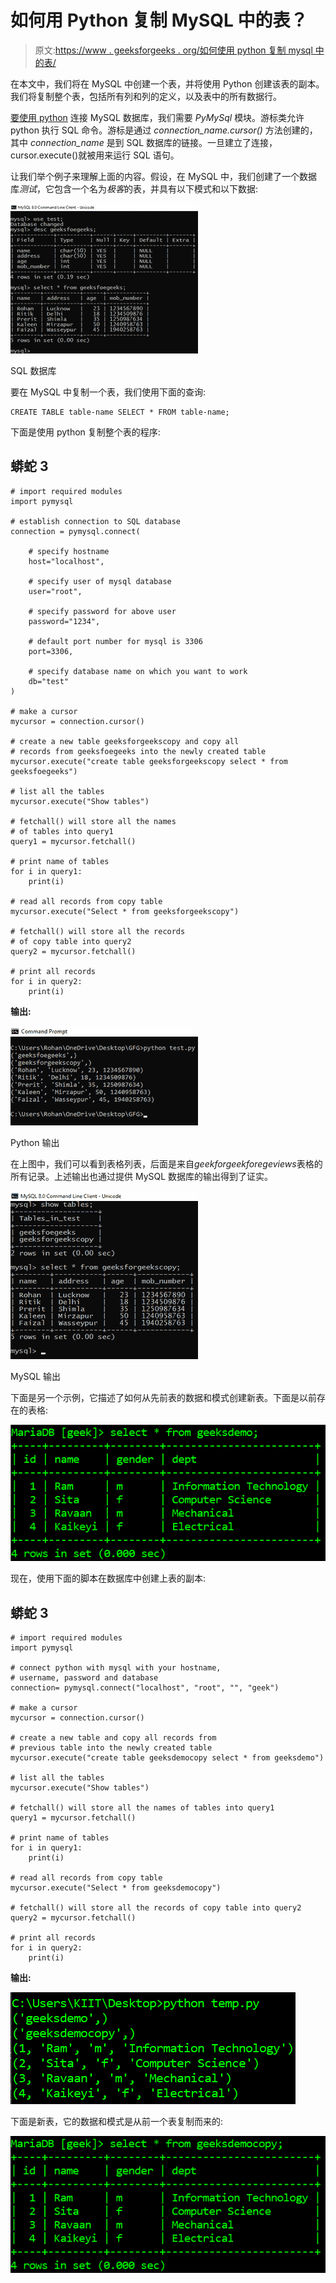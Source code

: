 # 如何用 Python 复制 MySQL 中的表？

> 原文:[https://www . geeksforgeeks . org/如何使用 python 复制 mysql 中的表/](https://www.geeksforgeeks.org/how-to-copy-a-table-in-mysql-using-python/)

在本文中，我们将在 MySQL 中创建一个表，并将使用 Python 创建该表的副本。我们将复制整个表，包括所有列和列的定义，以及表中的所有数据行。

[要使用 python](https://www.geeksforgeeks.org/connect-to-mysql-using-pymysql-in-python/) 连接 MySQL 数据库，我们需要 *PyMySql* 模块。游标类允许 python 执行 SQL 命令。游标是通过 *connection_name.cursor()* 方法创建的，其中 *connection_name* 是到 SQL 数据库的链接。一旦建立了连接，cursor.execute()就被用来运行 SQL 语句。

让我们举个例子来理解上面的内容。假设，在 MySQL 中，我们创建了一个数据库*测试*，它包含一个名为*极客*的表，并具有以下模式和以下数据:

![](img/e31dfe9e0f5e423da984d13e1bf36ccf.png)

SQL 数据库

要在 MySQL 中复制一个表，我们使用下面的查询:

```
CREATE TABLE table-name SELECT * FROM table-name;

```

下面是使用 python 复制整个表的程序:

## 蟒蛇 3

```
# import required modules
import pymysql

# establish connection to SQL database
connection = pymysql.connect(

    # specify hostname
    host="localhost",

    # specify user of mysql database
    user="root",

    # specify password for above user
    password="1234",

    # default port number for mysql is 3306
    port=3306,

    # specify database name on which you want to work
    db="test"
)

# make a cursor
mycursor = connection.cursor()

# create a new table geeksforgeekscopy and copy all 
# records from geeksfoegeeks into the newly created table
mycursor.execute("create table geeksforgeekscopy select * from geeksfoegeeks")

# list all the tables
mycursor.execute("Show tables")

# fetchall() will store all the names 
# of tables into query1
query1 = mycursor.fetchall()

# print name of tables
for i in query1:
    print(i)

# read all records from copy table
mycursor.execute("Select * from geeksforgeekscopy")

# fetchall() will store all the records 
# of copy table into query2
query2 = mycursor.fetchall()

# print all records
for i in query2:
    print(i)
```

**输出:**

![](img/08a59a5ea36fdef8d55c36f5b9adc174.png)

Python 输出

在上图中，我们可以看到表格列表，后面是来自*geekforgeekforegeviews*表格的所有记录。上述输出也通过提供 MySQL 数据库的输出得到了证实。

![](img/0c84ea2f5e22f8040b30a4c887079b1e.png)

MySQL 输出

下面是另一个示例，它描述了如何从先前表的数据和模式创建新表。下面是以前存在的表格:

![](img/4714fcc8ac57e730bb1b25128bee57db.png)

现在，使用下面的脚本在数据库中创建上表的副本:

## 蟒蛇 3

```
# import required modules
import pymysql

# connect python with mysql with your hostname, 
# username, password and database
connection= pymysql.connect("localhost", "root", "", "geek")

# make a cursor
mycursor = connection.cursor()

# create a new table and copy all records from 
# previous table into the newly created table
mycursor.execute("create table geeksdemocopy select * from geeksdemo")

# list all the tables
mycursor.execute("Show tables")

# fetchall() will store all the names of tables into query1
query1 = mycursor.fetchall()

# print name of tables
for i in query1:
    print(i)

# read all records from copy table
mycursor.execute("Select * from geeksdemocopy")

# fetchall() will store all the records of copy table into query2
query2 = mycursor.fetchall()

# print all records
for i in query2:
    print(i)
```

**输出:**

![](img/0b66fb5303ab337670dce60926086ecd.png)

下面是新表，它的数据和模式是从前一个表复制而来的:

![](img/a65e65733ed65287ef487a89ad7900f9.png)